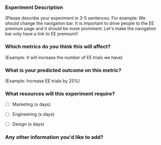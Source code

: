 ### Experiment Description

(Please describe your experiment in 3-5 sentences. For example: We should change
the navigation bar. It is important to drive people to the EE premium page and
it should be more prominent. Let's make the navigation bar only have a link to 
EE premium!)

### Which metrics do you think this will affect?

(Example: It will increase the number of EE trials we have)

### What is your predicted outcome on this metric?

(Example: Increase EE trials by 25%)

### What resources will this experiment require?

- [ ] Marketing (x days)
- [ ] Engineering (x days)
- [ ] Design (x days)


### Any other information you'd like to add?
